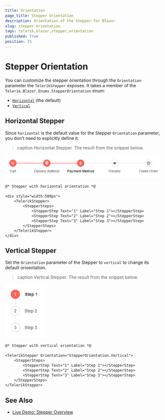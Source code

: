 ```yaml
---
title: Orientation
page_title: Stepper Orientation
description: Orientation of the Stepper for Blazor.
slug: stepper-orientation
tags: telerik,blazor,stepper,orientation
published: True
position: 15
---
```



# Stepper Orientation

You can customize the stepper orientation through the `Orientation` parameter the `TelerikStepper` exposes. It takes a member of the `Telerik.Blazor.Enums.StepperOrientation` enum:
   * [`Horizontal`](#horizontal-stepper) (the default)
   * [`Vertical`](#vertical-stepper)


## Horizontal Stepper

Since `horizontal` is the default value for the Stepper `Orientation` parameter, you don't need to explicitly define it.

>caption Horizontal Stepper. The result from the snippet below.

![Simple Stepper](images/stepper-overview-example.png)

````CSHTML
@* Stepper with horizontal orientation *@

<div style="width:500px">
    <TelerikStepper>
        <StepperSteps>
            <StepperStep Text="1" Label="Step 1"></StepperStep>
            <StepperStep Text="2" Label="Step 2"></StepperStep>
            <StepperStep Text="3" Label="Step 3"></StepperStep>
        </StepperSteps>
    </TelerikStepper>
</div>
````

## Vertical Stepper

Set the `Orientation` parameter of the Stepper to `vertical` to change its default orioentation.

>caption Vertical Stepper. The result from the snippet below.

![Simple Stepper](images/vertical-stepper-example.png)

````CSHTML
@* Stepper with vertical orientation *@

<TelerikStepper Orientation="StepperOrientation.Vertical">
    <StepperSteps>
        <StepperStep Text="1" Label="Step 1"></StepperStep>
        <StepperStep Text="2" Label="Step 2"></StepperStep>
        <StepperStep Text="3" Label="Step 3"></StepperStep>
    </StepperSteps>
</TelerikStepper>
````

## See Also

  * [Live Demo: Stepper Overview](https://demos.telerik.com/blazor-ui/stepper/overview)